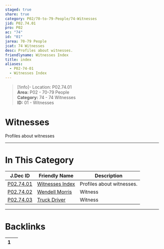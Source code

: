 ```yaml
---  
staged: true  
share: true  
category: P02/70-to-79-People/74-Witnesses  
jid: P02.74.01  
pro: P02  
ac: "74"  
id: "01"  
jarea: 70-79 People  
jcat: 74 Witnesses  
desc: Profiles about witnesses.  
friendlyname: Witnesses Index  
title: index  
aliases:  
  - P02-74-01  
  - Witnesses Index  
---  
```

>[!info]- Location: P02.74.01  
>**Area:** P02 - 70-79 People  
>**Category:** 74 - 74 Witnesses  
>**ID:** 01 - Witnesses  
  
# Witnesses  
  
Profiles about witnesses  
   
  
  
---  
# In This Category  
  
| J.Dec ID                                                                                        | Friendly Name                                                                                        | Description               |  
| ----------------------------------------------------------------------------------------------- | ---------------------------------------------------------------------------------------------------- | ------------------------- |  
| [P02.74.01](index.md)             | [Witnesses Index](index.md)            | Profiles about witnesses. |  
| [P02.74.02](./02-Wendell-Morris.md) | [Wendell Morris](./02-Wendell-Morris.md) | Witness                   |  
| [P02.74.03](./03-Truck-Driver.md)   | [Truck Driver](./03-Truck-Driver.md)     | Witness                   |  
  
  
---  
# Backlinks  
<div><table class="dataview table-view-table"><thead class="table-view-thead"><tr class="table-view-tr-header"><th class="table-view-th"><span></span><span class="dataview small-text">1</span></th><th class="table-view-th"><span></span></th></tr></thead><tbody class="table-view-tbody"></tbody></table></div>